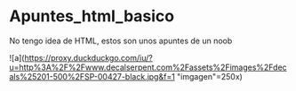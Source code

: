 # Apuntes_html_basico
No tengo idea de HTML, estos son unos apuntes de un noob

![a](https://proxy.duckduckgo.com/iu/?u=http%3A%2F%2Fwww.decalserpent.com%2Fassets%2Fimages%2Fdecals%25201-500%2FSP-00427-black.jpg&f=1 "imgagen"=250x)
